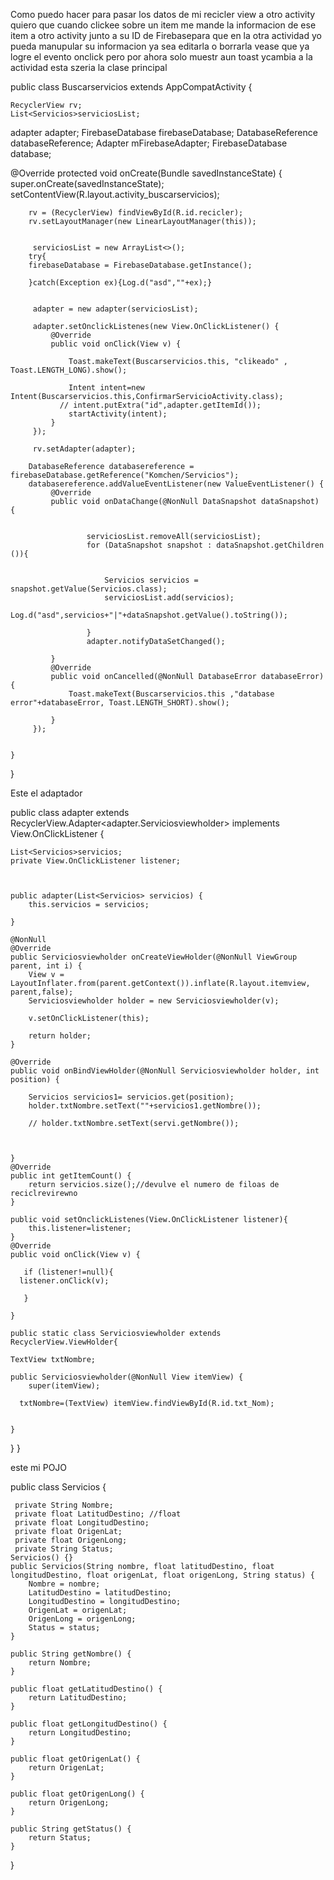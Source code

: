 Como puedo hacer para pasar los datos de mi recicler view a otro activity
quiero que cuando clickee sobre un item me mande la informacion de ese item a otro activity junto a su ID de Firebasepara que en la otra actividad yo pueda manupular su informacion ya sea editarla o borrarla 
vease que ya logre el evento onclick pero por ahora solo muestr aun toast ycambia a la actividad
esta szeria la clase principal

public class Buscarservicios extends AppCompatActivity  {

    RecyclerView rv;
    List<Servicios>serviciosList;
   adapter adapter;
   FirebaseDatabase firebaseDatabase;
   DatabaseReference databaseReference;
   Adapter mFirebaseAdapter;
   FirebaseDatabase database;



   @Override
    protected void onCreate(Bundle savedInstanceState) {
        super.onCreate(savedInstanceState);
        setContentView(R.layout.activity_buscarservicios);

        rv = (RecyclerView) findViewById(R.id.recicler);
        rv.setLayoutManager(new LinearLayoutManager(this));


         serviciosList = new ArrayList<>();
        try{
        firebaseDatabase = FirebaseDatabase.getInstance();

        }catch(Exception ex){Log.d("asd",""+ex);}


         adapter = new adapter(serviciosList);

         adapter.setOnclickListenes(new View.OnClickListener() {
             @Override
             public void onClick(View v) {

                 Toast.makeText(Buscarservicios.this, "clikeado" , Toast.LENGTH_LONG).show();

                 Intent intent=new Intent(Buscarservicios.this,ConfirmarServicioActivity.class);
               // intent.putExtra("id",adapter.getItemId());
                 startActivity(intent);
             }
         });

         rv.setAdapter(adapter);

        DatabaseReference databasereference = firebaseDatabase.getReference("Komchen/Servicios");
        databasereference.addValueEventListener(new ValueEventListener() {
             @Override
             public void onDataChange(@NonNull DataSnapshot dataSnapshot) {


                     serviciosList.removeAll(serviciosList);
                     for (DataSnapshot snapshot : dataSnapshot.getChildren ()){


                         Servicios servicios =  snapshot.getValue(Servicios.class);
                         serviciosList.add(servicios);
                         Log.d("asd",servicios+"|"+dataSnapshot.getValue().toString());

                     }
                     adapter.notifyDataSetChanged();

             }
             @Override
             public void onCancelled(@NonNull DatabaseError databaseError) {
                 Toast.makeText(Buscarservicios.this ,"database error"+databaseError, Toast.LENGTH_SHORT).show();

             }
         });


    }
}


Este el adaptador


public  class adapter extends RecyclerView.Adapter<adapter.Serviciosviewholder>
implements View.OnClickListener {

    List<Servicios>servicios;
    private View.OnClickListener listener;

    

    public adapter(List<Servicios> servicios) {
        this.servicios = servicios;

    }

    @NonNull
    @Override
    public Serviciosviewholder onCreateViewHolder(@NonNull ViewGroup parent, int i) {
        View v = LayoutInflater.from(parent.getContext()).inflate(R.layout.itemview, parent,false);
        Serviciosviewholder holder = new Serviciosviewholder(v);

        v.setOnClickListener(this);

        return holder;
    }

    @Override
    public void onBindViewHolder(@NonNull Serviciosviewholder holder, int position) {

        Servicios servicios1= servicios.get(position);
        holder.txtNombre.setText(""+servicios1.getNombre());

        // holder.txtNombre.setText(servi.getNombre());



    }
    @Override
    public int getItemCount() {
        return servicios.size();//devulve el numero de filoas de reciclrevirewno
    }

    public void setOnclickListenes(View.OnClickListener listener){
        this.listener=listener;
    }
    @Override
    public void onClick(View v) {

       if (listener!=null){
      listener.onClick(v);

       }

    }

    public static class Serviciosviewholder extends RecyclerView.ViewHolder{

    TextView txtNombre;

    public Serviciosviewholder(@NonNull View itemView) {
        super(itemView);

      txtNombre=(TextView) itemView.findViewById(R.id.txt_Nom);


    }
}
}


este mi POJO

public class Servicios {

     private String Nombre;
     private float LatitudDestino; //float
     private float LongitudDestino;
     private float OrigenLat;
     private float OrigenLong;
     private String Status;
    Servicios() {}
    public Servicios(String nombre, float latitudDestino, float longitudDestino, float origenLat, float origenLong, String status) {
        Nombre = nombre;
        LatitudDestino = latitudDestino;
        LongitudDestino = longitudDestino;
        OrigenLat = origenLat;
        OrigenLong = origenLong;
        Status = status;
    }

    public String getNombre() {
        return Nombre;
    }

    public float getLatitudDestino() {
        return LatitudDestino;
    }

    public float getLongitudDestino() {
        return LongitudDestino;
    }

    public float getOrigenLat() {
        return OrigenLat;
    }

    public float getOrigenLong() {
        return OrigenLong;
    }

    public String getStatus() {
        return Status;
    }
}

